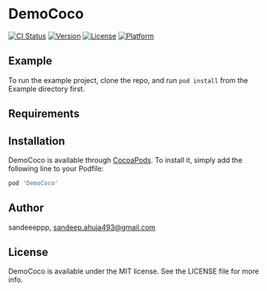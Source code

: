 # DemoCoco

[![CI Status](https://img.shields.io/travis/sandeeeppp/DemoCoco.svg?style=flat)](https://travis-ci.org/sandeeeppp/DemoCoco)
[![Version](https://img.shields.io/cocoapods/v/DemoCoco.svg?style=flat)](https://cocoapods.org/pods/DemoCoco)
[![License](https://img.shields.io/cocoapods/l/DemoCoco.svg?style=flat)](https://cocoapods.org/pods/DemoCoco)
[![Platform](https://img.shields.io/cocoapods/p/DemoCoco.svg?style=flat)](https://cocoapods.org/pods/DemoCoco)

## Example

To run the example project, clone the repo, and run `pod install` from the Example directory first.

## Requirements

## Installation

DemoCoco is available through [CocoaPods](https://cocoapods.org). To install
it, simply add the following line to your Podfile:

```ruby
pod 'DemoCoco'
```

## Author

sandeeeppp, sandeep.ahuja493@gmail.com

## License

DemoCoco is available under the MIT license. See the LICENSE file for more info.
